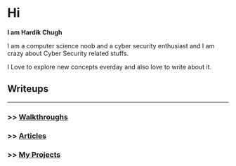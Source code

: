 # Hi

**I am Hardik Chugh**

I am a computer science noob and a cyber security enthusiast and I am crazy about Cyber Security related stuffs.  
  
I Love to explore new concepts everday and also love to write about it.

## Writeups
****  
  
### >> [Walkthroughs](/Walkthroughs/)
### >> [Articles](/Articles/) 
### >> [My Projects](https://github.com/Har1743)



